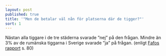 ```yaml
---
layout: post
published: true
title: '"Men de betalar väl nån för platserna där de tigger?"'
sort: 1
---
```






Nästan alla tiggare i de tre städerna svarade ”nej” på den frågan. Mindre än 3% av de rumänska tiggarna i Sverige svarade ”ja” på frågan. (enligt [Fafos rapport](http://fafo.no/images/pub/2015/954-innmat-trykk.pdf) s. 80)

